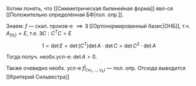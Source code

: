 Хотим понять, что [[Симметрическая билинейная форма]] явл-ся [[Положительно определённая БФ|пол. опр.]].

Знаем: $f$ — скал. произв-е $\implies \exists$ [[Ортонормированный базис|ОНБ]], т.ч. $A_{\{ e_{i} \}}=E$, т.е. $\exists C: C^{T}C=E$
$$
1=\det E=\det(C^{T})\det A\cdot \det C=\det C^{2}\cdot \det A
$$

Тогда получ. необх.усл-е: $\det A>0$.

Также очевидно необх. усл-е $f|_{\langle v_{1},\dots,v_{k} \rangle}$ — пол. опр. Отсюда выводится [[Критерий Сильвестра]]
